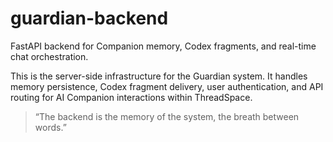 # guardian-backend
FastAPI backend for Companion memory, Codex fragments, and real-time chat orchestration.

This is the server-side infrastructure for the Guardian system. It handles memory persistence, Codex fragment delivery, user authentication, and API routing for AI Companion interactions within ThreadSpace.

> “The backend is the memory of the system, the breath between words.”  
